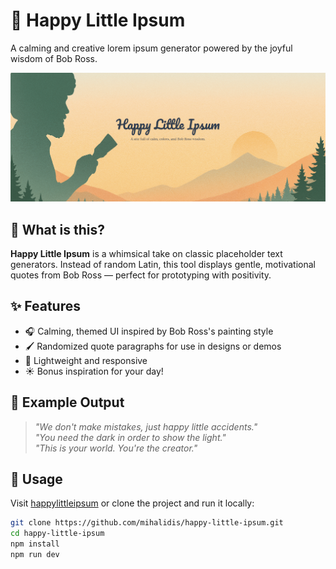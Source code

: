 # 🌲 Happy Little Ipsum

A calming and creative lorem ipsum generator powered by the joyful wisdom of Bob Ross.

![Bob Ross Cover Image](/public/images/bobRossCoverImage.png)

## 🎨 What is this?

**Happy Little Ipsum** is a whimsical take on classic placeholder text generators. Instead of random Latin, this tool displays gentle, motivational quotes from Bob Ross — perfect for prototyping with positivity.

## ✨ Features

- 🎧 Calming, themed UI inspired by Bob Ross's painting style  
- 🖌️ Randomized quote paragraphs for use in designs or demos  
- 🎯 Lightweight and responsive  
- ☀️ Bonus inspiration for your day!

## 🧠 Example Output

> *"We don't make mistakes, just happy little accidents."*  
> *"You need the dark in order to show the light."*  
> *"This is your world. You're the creator."*

## 🚀 Usage

Visit [happylittleipsum](https://happy-little-ipsum.vercel.app/) or clone the project and run it locally:

```bash
git clone https://github.com/mihalidis/happy-little-ipsum.git
cd happy-little-ipsum
npm install
npm run dev

